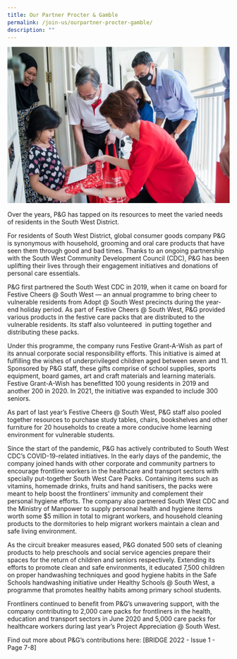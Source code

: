 ```yaml
---
title: Our Partner Procter & Gamble
permalink: /join-us/ourpartner-procter-gamble/
description: ""
---
```

![](/images/Join%20Us/p%20g.png)

Over the years, P&G has tapped on its resources to meet the varied needs of residents in the South West District.

For residents of South West District, global consumer goods company P&G is synonymous with household, grooming and oral care products that have seen them through good and bad times. Thanks to an ongoing partnership with the South West Community Development Council (CDC), P&G has been uplifting their lives through their engagement initiatives and donations of personal care essentials.

P&G first partnered the South West CDC in 2019, when it came on board for Festive Cheers @ South West — an annual programme to bring cheer to vulnerable residents from Adopt @ South West precincts during the year-end holiday period. As part of Festive Cheers @ South West, P&G provided various products in the festive care packs that are distributed to the vulnerable residents. Its staff also volunteered  in putting together and distributing these packs.

Under this programme, the company runs Festive Grant-A-Wish as part of its annual corporate social responsibility efforts. This initiative is aimed at fulfilling the wishes of underprivileged children aged between seven and 11. Sponsored by P&G staff, these gifts comprise of school supplies, sports equipment, board games, art and craft materials and learning materials. Festive Grant-A-Wish has benefitted 100 young residents in 2019 and another 200 in 2020. In 2021, the initiative was expanded to include 300 seniors.

As part of last year’s Festive Cheers @ South West, P&G staff also pooled together resources to purchase study tables, chairs, bookshelves and other furniture for 20 households to create a more conducive home learning environment for vulnerable students.

Since the start of the pandemic, P&G has actively contributed to South West CDC’s COVID-19-related initiatives. In the early days of the pandemic, the company joined hands with other corporate and community partners to encourage frontline workers in the healthcare and transport sectors with specially put-together South West Care Packs. Containing items such as vitamins, homemade drinks, fruits and hand sanitisers, the packs were meant to help boost the frontliners’ immunity and complement their personal hygiene efforts. The company also partnered South West CDC and the Ministry of Manpower to supply personal health and hygiene items worth some $5 million in total to migrant workers, and household cleaning products to the dormitories to help migrant workers maintain a clean and safe living environment.

As the circuit breaker measures eased, P&G donated 500 sets of cleaning products to help preschools and social service agencies prepare their spaces for the return of children and seniors respectively. Extending its efforts to promote clean and safe environments, it educated 7,500 children on proper handwashing techniques and good hygiene habits in the Safe Schools handwashing initiative under Healthy Schools @ South West, a programme that promotes healthy habits among primary school students.

Frontliners continued to benefit from P&G’s unwavering support, with the company contributing to 2,000 care packs for frontliners in the health, education and transport sectors in June 2020 and 5,000 care packs for healthcare workers during last year’s Project Appreciation @ South West.

Find out more about P&G’s contributions here: [BRIDGE 2022 - Issue 1 - Page 7-8][](/files/E%20BRIDGE/Bridge%202022%20Issue%201.pdf)